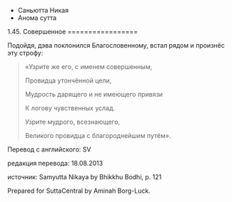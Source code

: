 









* Саньютта Никая
* Анома сутта


1\.45\. Совершенное
\=\=\=\=\=\=\=\=\=\=\=\=\=\=\=\=\=



Подойдя, дэва поклонился Благословенному, встал рядом и произнёс эту строфу:



> «Узрите же его, с именем совершенным,  
> 
> Провидца утончённой цели,  
> 
> Мудрость дарящего и не имеющего привязи  
> 
> К логову чувственных услад\.  
> 
> Узрите мудрого, всезнающего,  
> 
> Великого провидца с благороднейшим путём»\.



Перевод с английского: SV


редакция перевода: 18\.08\.2013


источник: Samyutta Nikaya by Bhikkhu Bodhi, p\. 121


Prepared for SuttaCentral by Aminah Borg\-Luck\.






